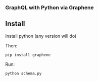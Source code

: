 ### GraphQL with Python via Graphene

## Install

Install python (any version will do)

Then:

`pip install graphene`

Run:

`python schema.py`
